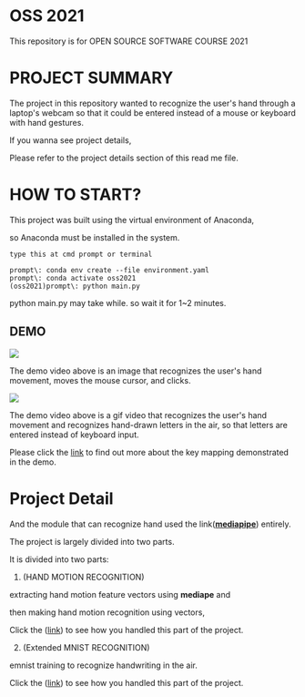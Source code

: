 # OSS 2021
This repository is for OPEN SOURCE SOFTWARE COURSE 2021



# PROJECT SUMMARY



The project in this repository wanted to recognize the user's hand through a laptop's webcam so that it could be entered instead of a mouse or keyboard with hand gestures.



If you wanna see project details,

Please refer to the project details section of this read me file.



# HOW TO START?

This project was built using the virtual environment of Anaconda, 

so Anaconda must be installed in the system.



```
type this at cmd prompt or terminal

prompt\: conda env create --file environment.yaml
prompt\: conda activate oss2021
(oss2021)prompt\: python main.py
```



python main.py may take while. so wait it for 1~2 minutes.



## DEMO



![](https://github.com/loud11/oss2021_hand_as_device/blob/main/resource/short_demo_hand_act.gif)

The demo video above is an image that recognizes the user's hand movement, moves the mouse cursor, and clicks.



![](https://github.com/loud11/oss2021_hand_as_device/blob/main/resource/short_demo_handwriting.gif)

The demo video above is a gif video that recognizes the user's hand movement and recognizes hand-drawn letters in the air, so that letters are entered instead of keyboard input.



Please click the [link](https://github.com/loud11/oss2021_hand_as_device/blob/main/resource/PROJECTDETAIL03.md) to find out more about the key mapping demonstrated in the demo.



# Project Detail

And the module that can recognize hand used the link([**mediapipe**](https://pypi.org/project/mediapipe/)) entirely.



The project is largely divided into two parts.



It is divided into two parts: 



1. (HAND MOTION RECOGNITION)

extracting hand motion feature vectors using **mediape** and 

then making hand motion recognition using vectors, 

Click the ([link](https://github.com/loud11/oss2021_hand_as_device/blob/main/resource/PROJECTDETAIL01.md)) to see how you handled this part of the project.



2. (Extended MNIST RECOGNITION)

emnist training to recognize handwriting in the air.

Click the ([link](https://github.com/loud11/oss2021_hand_as_device/blob/main/resource/PROJECTDETAIL02.md)) to see how you handled this part of the project.

